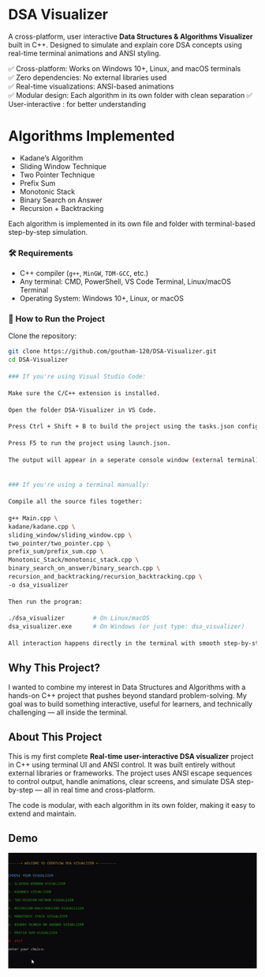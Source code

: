 #  DSA Visualizer

A cross-platform, user interactive **Data Structures & Algorithms Visualizer** built in C++. Designed to simulate and explain core DSA concepts using real-time terminal animations and ANSI styling.

✅ Cross-platform: Works on Windows 10+, Linux, and macOS terminals  
✅ Zero dependencies: No external libraries used  
✅ Real-time visualizations: ANSI-based animations  
✅ Modular design: Each algorithm in its own folder with clean separation
✅ User-interactive : for better understanding


#  Algorithms Implemented
- Kadane’s Algorithm  
- Sliding Window Technique  
- Two Pointer Technique  
- Prefix Sum  
- Monotonic Stack  
- Binary Search on Answer  
- Recursion + Backtracking

Each algorithm is implemented in its own file and folder with terminal-based step-by-step simulation.

### 🛠 Requirements
- C++ compiler (`g++`, `MinGW`, `TDM-GCC`, etc.)
- Any terminal: CMD, PowerShell, VS Code Terminal, Linux/macOS Terminal
- Operating System: Windows 10+, Linux, or macOS
### 🚀 How to Run the Project

Clone the repository:
```bash
git clone https://github.com/goutham-120/DSA-Visualizer.git
cd DSA-Visualizer

### If you're using Visual Studio Code:

Make sure the C/C++ extension is installed.

Open the folder DSA-Visualizer in VS Code.

Press Ctrl + Shift + B to build the project using the tasks.json config.

Press F5 to run the project using launch.json.

The output will appear in a seperate console window (external terminal) with full color and animation support.


### If you're using a terminal manually:

Compile all the source files together:

g++ Main.cpp \
kadane/kadane.cpp \
sliding_window/sliding_window.cpp \
two_pointer/two_pointer.cpp \
prefix_sum/prefix_sum.cpp \
Monotonic_Stack/monotonic_stack.cpp \
binary_search_on_answer/binary_search.cpp \
recursion_and_backtracking/recursion_backtracking.cpp \
-o dsa_visualizer

Then run the program:

./dsa_visualizer        # On Linux/macOS
dsa_visualizer.exe      # On Windows (or just type: dsa_visualizer)

All interaction happens directly in the terminal with smooth step-by-step visuals, colored output, and keyboard-driven control.
```
##  Why This Project?

I wanted to combine my interest in Data Structures and Algorithms with a hands-on C++ project that pushes beyond standard problem-solving. My goal was to build something interactive, useful for learners, and technically challenging — all inside the terminal.


##  About This Project

This is my first complete **Real-time user-interactive DSA visualizer** project in C++ using terminal UI and ANSI control. It was built entirely without external libraries or frameworks. The project uses ANSI escape sequences to control output, handle animations, clear screens, and simulate DSA step-by-step — all in real time and cross-platform.

The code is modular, with each algorithm in its own folder, making it easy to extend and maintain.
 
    
## Demo
![DSA Visualizer Demo](demo/DEMO.gif)
